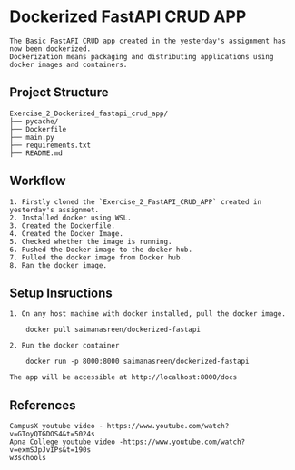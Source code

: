 # Dockerized FastAPI CRUD APP

    The Basic FastAPI CRUD app created in the yesterday's assignment has now been dockerized.
    Dockerization means packaging and distributing applications using docker images and containers.

## Project Structure

    Exercise_2_Dockerized_fastapi_crud_app/
    ├── pycache/
    ├── Dockerfile
    ├── main.py
    ├── requirements.txt
    ├── README.md

## Workflow

    1. Firstly cloned the `Exercise_2_FastAPI_CRUD_APP` created in yesterday's assignmet.
    2. Installed docker using WSL.
    3. Created the Dockerfile.
    4. Created the Docker Image.
    5. Checked whether the image is running.
    6. Pushed the Docker image to the docker hub.
    7. Pulled the docker image from Docker hub.
    8. Ran the docker image.

## Setup Insructions
    
    1. On any host machine with docker installed, pull the docker image.

        docker pull saimanasreen/dockerized-fastapi

    2. Run the docker container

        docker run -p 8000:8000 saimanasreen/dockerized-fastapi

    The app will be accessible at http://localhost:8000/docs

## References

    CampusX youtube video - https://www.youtube.com/watch?v=GToyQTGDOS4&t=5024s
    Apna College youtube video -https://www.youtube.com/watch?v=exmSJpJvIPs&t=190s
    w3schools



